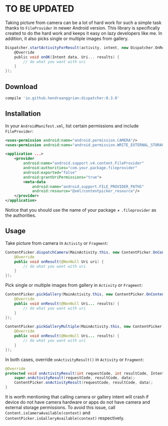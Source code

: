 TO BE UPDATED
=============

Taking picture from camera can be a lot of hard work for such a simple task thanks to `FileProvider` in newer Android version.
This library is specifically created to do the hard work and keeps it easy on lazy developers like me.
In addition, it also picks single or multiple images from gallery.

```gradle
Dispatcher.startActivityForResult(activity, intent, new Dispatcher.OnResultListener<Uri>() {
    @Override
    public void onOK(Intent data, Uri... results) {
        // do what you want with uri
    }
});
```

Download
--------

```gradle
compile 'io.github.hendraanggrian:dispatcher:0.3.0'
```

Installation
------------

In your `AndroidManifest.xml`, list certain permissions and include `FileProvider`:

```xml
<uses-permission android:name="android.permission.CAMERA"/>
<uses-permission android:name="android.permission.WRITE_EXTERNAL_STORAGE"/>

<application ...>
    <provider
        android:name="android.support.v4.content.FileProvider"
        android:authorities="com.your.package.fileprovider"
        android:exported="false"
        android:grantUriPermissions="true">
        <meta-data
            android:name="android.support.FILE_PROVIDER_PATHS"
            android:resource="@xml/contentpicker_resource"/>
    </provider>
</application>
```

Notice that you should use the name of your package + `.fileprovider` as the authorities.

Usage
-----

Take picture from camera in `Activity` or `Fragment`:

```java
ContentPicker.dispatchCamera(MainActivity.this, new ContentPicker.OnContentResultListener() {
    @Override
    public void onResult(@NonNull Uri uri) {
        // do what you want with uri
    }
});
```

Pick single or multiple images from gallery in `Activity` or `Fragment`:

```java
ContentPicker.pickGallery(MainActivity.this, new ContentPicker.OnContentResultListener() {
    @Override
    public void onResult(@NonNull Uri... results) {
        // do what you want with uri
    }
});

ContentPicker.pickGalleryMultiple(MainActivity.this, new ContentPicker.OnContentResultListener() {
    @Override
    public void onResult(@NonNull Uri... results) {
        // do what you want with uri
    }
});
```

In both cases, override `onActivityResult()` in `Activity` or `Fragment`:

```java
@Override
protected void onActivityResult(int requestCode, int resultCode, Intent data) {
    super.onActivityResult(requestCode, resultCode, data);
    ContentPicker.onActivityResult(requestCode, resultCode, data);
}
```

It is worth mentioning that calling camera or gallery intent will crash if device do not have camera hardware or apps do not have camera and external storage permissions.
To avoid this issue, call `Content.isCameraAvailable(context)` and `ContentPicker.isGalleryAvailable(context)` respectively.